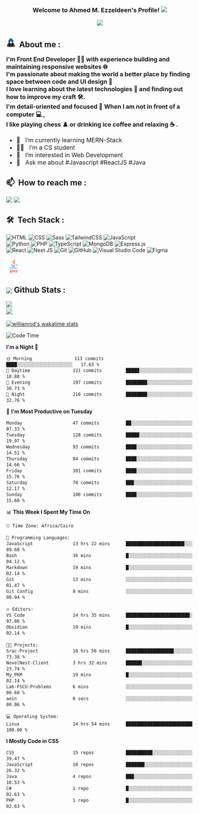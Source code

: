 <h3 align="center">
  Welcome to Ahmed M. Ezzeldeen's Profile!
  <img src="https://media.giphy.com/media/hvRJCLFzcasrR4ia7z/giphy.gif" width="28">
</h3>

<!-- Typing SVG by DenverCoder1 - https://github.com/DenverCoder1/readme-typing-svg -->
<p align="center">
  <a href="https://github.com/DenverCoder1/readme-typing-svg"><img src="https://readme-typing-svg.herokuapp.com/?lines=I'm%20Junior%20Software%20Engineer%20👨‍💻;I'm%20Front-End%20developer;Always%20learning%20new%20things&font=Fira%20Code&center=true&width=440&height=45&color=2196f3&vCenter=true&size=24"></a>
</p>

## <img src ="https://github.com/0xAbdulKhalid/0xAbdulKhalid/raw/main/assets/mdImages/about_me.gif" width=25px> &nbsp;About me :

<p Style="font-size:16px; font-weight:bold; ">
I'm Front End Developer 🧑‍💻 with experience building and maintaining responsive websites 🌐<br>
I'm passionate about making the world a better place by finding space between code and UI design 🎨<br>
I love learning about the latest technologies 🚀 and finding out how to improve my craft 🛠️.<br> I'm detail-oriented and focused 🤏 
When I am not in front of a computer 💻️ ,<br> I like playing chess ♟️ or drinking ice coffee and relaxing ☕️ .
</p>

<ul style="font-size:16px">
<li>🌱 &nbsp; I’m currently learning MERN-Stack</li>
<li>👨‍💻 &nbsp; I’m a CS student</li>
<li>👀 &nbsp; I’m interested in Web Development</li>
<li>💬 &nbsp; Ask me about #Javascript #ReactJS #Java</li>
</ul>

## 📫 &nbsp;How to reach me :

<a href="https://www.linkedin.com/in/ahmed3zzeldeen/" target="_blank"><img src="https://img.shields.io/badge/-Ahmed%20M.%20Ezzeldeen-0077B5?style=for-the-badge&logo=Linkedin&logoColor=white"/></a>
<a href="https://telegram.me/Ahmed3zzeldeen" target="_blank"><img src="https://img.shields.io/badge/-Ahmed%20M.%20Ezzeldeen-0077B5?style=for-the-badge&logo=Telegram&logoColor=white"/></a>

## 🛠 &nbsp;Tech Stack :

![HTML](https://img.shields.io/badge/HTML5-E34F26?style=for-the-badge&logo=html5&logoColor=white) ![CSS](https://img.shields.io/badge/CSS3-1572B6?style=for-the-badge&logo=css3&logoColor=white) ![Sass](https://img.shields.io/badge/Sass-CC6699?style=for-the-badge&logo=sass&logoColor=white) ![TailwindCSS](https://img.shields.io/badge/tailwindcss-%2338B2AC.svg?style=for-the-badge&logo=tailwind-css&logoColor=white) ![JavaScript](https://img.shields.io/badge/JavaScript-323330?style=for-the-badge&logo=javascript&logoColor=F7DF1E) </br> ![Python](https://img.shields.io/badge/Python-FFD43B?style=for-the-badge&logo=python&logoColor=blue) ![PHP](https://img.shields.io/badge/PHP-777BB4?style=for-the-badge&logo=php&logoColor=white) ![TypeScript](https://img.shields.io/badge/typescript-%23007ACC.svg?style=for-the-badge&logo=typescript&logoColor=white) ![MongoDB](https://img.shields.io/badge/MongoDB-%234ea94b.svg?style=for-the-badge&logo=mongodb&logoColor=white) ![Express.js](https://img.shields.io/badge/express.js-%23404d59.svg?style=for-the-badge&logo=express&logoColor=%2361DAFB) </br> ![React](https://img.shields.io/badge/react-%2320232a.svg?style=for-the-badge&logo=react&logoColor=%2361DAFB) ![Next JS](https://img.shields.io/badge/Next-black?style=for-the-badge&logo=next.js&logoColor=white) ![Git](https://img.shields.io/badge/GIT-E44C30?style=for-the-badge&logo=git&logoColor=white) ![GitHub](https://img.shields.io/badge/GitHub-100000?style=for-the-badge&logo=github&logoColor=white) ![Visual Studio Code](https://img.shields.io/badge/VSCode-0078D4?style=for-the-badge&logo=visual%20studio%20code&logoColor=white) ![Figma](https://img.shields.io/badge/figma-%23F24E1E.svg?style=for-the-badge&logo=figma&logoColor=white)&nbsp;

<a href="https://www.java.com" target="_blank"> <img src="https://raw.githubusercontent.com/devicons/devicon/master/icons/java/java-original-wordmark.svg" alt="java" width="40" height="40"/></a>

<!-- ![Figma](https://img.shields.io/badge/figma-05122A.svg?style=for-the-badge&logo=figma&logoColor=white) -->

## <img src = "https://media.giphy.com/media/iY8CRBdQXODJSCERIr/giphy.gif" align="center" width ="30px"> Github Stats :

![](https://github-readme-stats.vercel.app/api?username=Ahmed3zzeldeen&theme=tokyonight&hide_border=false&include_all_commits=false&count_private=false)<br/>
![](https://github-readme-streak-stats.herokuapp.com/?user=Ahmed3zzeldeen&theme=tokyonight&hide_border=false)<br/>

[![willianrod's wakatime stats](https://github-readme-stats.vercel.app/api/wakatime?username=ahmed3zzeldeen&layout=compact)](https://github.com/anuraghazra/github-readme-stats)

<!--START_SECTION:waka-->
![Code Time](http://img.shields.io/badge/Code%20Time-763%20hrs%2019%20mins-blue)

**I'm a Night 🦉** 

```text
🌞 Morning                113 commits         ████░░░░░░░░░░░░░░░░░░░░░   17.63 % 
🌆 Daytime                121 commits         █████░░░░░░░░░░░░░░░░░░░░   18.88 % 
🌃 Evening                197 commits         ████████░░░░░░░░░░░░░░░░░   30.73 % 
🌙 Night                  210 commits         ████████░░░░░░░░░░░░░░░░░   32.76 % 
```
📅 **I'm Most Productive on Tuesday** 

```text
Monday                   47 commits          ██░░░░░░░░░░░░░░░░░░░░░░░   07.33 % 
Tuesday                  128 commits         █████░░░░░░░░░░░░░░░░░░░░   19.97 % 
Wednesday                93 commits          ████░░░░░░░░░░░░░░░░░░░░░   14.51 % 
Thursday                 94 commits          ████░░░░░░░░░░░░░░░░░░░░░   14.66 % 
Friday                   101 commits         ████░░░░░░░░░░░░░░░░░░░░░   15.76 % 
Saturday                 78 commits          ███░░░░░░░░░░░░░░░░░░░░░░   12.17 % 
Sunday                   100 commits         ████░░░░░░░░░░░░░░░░░░░░░   15.60 % 
```


📊 **This Week I Spent My Time On** 

```text
🕑︎ Time Zone: Africa/Cairo

💬 Programming Languages: 
JavaScript               13 hrs 22 mins      ██████████████████████░░░   89.68 % 
Bash                     36 mins             █░░░░░░░░░░░░░░░░░░░░░░░░   04.12 % 
Markdown                 19 mins             █░░░░░░░░░░░░░░░░░░░░░░░░   02.14 % 
Git                      13 mins             ░░░░░░░░░░░░░░░░░░░░░░░░░   01.47 % 
Git Config               8 mins              ░░░░░░░░░░░░░░░░░░░░░░░░░   00.94 % 

🔥 Editors: 
VS Code                  14 hrs 35 mins      ████████████████████████░   97.86 % 
Obsidian                 19 mins             █░░░░░░░░░░░░░░░░░░░░░░░░   02.14 % 

🐱‍💻 Projects: 
Srac-Project             10 hrs 56 mins      ██████████████████░░░░░░░   73.38 % 
NovelNest-Client         3 hrs 32 mins       ██████░░░░░░░░░░░░░░░░░░░   23.74 % 
My_PKM                   19 mins             █░░░░░░░░░░░░░░░░░░░░░░░░   02.14 % 
Lab-FSCU-Problems        6 mins              ░░░░░░░░░░░░░░░░░░░░░░░░░   00.68 % 
aein                     0 secs              ░░░░░░░░░░░░░░░░░░░░░░░░░   00.06 % 

💻 Operating System: 
Linux                    14 hrs 54 mins      █████████████████████████   100.00 % 
```

**I Mostly Code in CSS** 

```text
CSS                      15 repos            ██████████░░░░░░░░░░░░░░░   39.47 % 
JavaScript               10 repos            ███████░░░░░░░░░░░░░░░░░░   26.32 % 
Java                     4 repos             ███░░░░░░░░░░░░░░░░░░░░░░   10.53 % 
C#                       1 repo              █░░░░░░░░░░░░░░░░░░░░░░░░   02.63 % 
PHP                      1 repo              █░░░░░░░░░░░░░░░░░░░░░░░░   02.63 % 
```




<!--END_SECTION:waka-->

